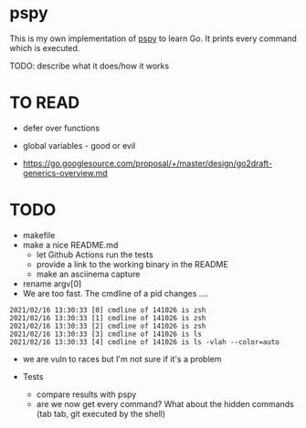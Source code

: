 # pspy

This is my own implementation of [pspy](https://github.com/DominicBreuker/pspy) to learn Go. It prints every command which is executed.

TODO: describe what it does/how it works

# TO READ

- defer over functions
- global variables - good or evil


- https://go.googlesource.com/proposal/+/master/design/go2draft-generics-overview.md

# TODO

- makefile
- make a nice README.md
    - let Github Actions run the tests
    - provide a link to the working binary in the README
    - make an asciinema capture
- rename argv[0]
- We are too fast. The cmdline of a pid changes ....

```
2021/02/16 13:30:33 [0] cmdline of 141026 is zsh                       
2021/02/16 13:30:33 [1] cmdline of 141026 is zsh                                                                       
2021/02/16 13:30:33 [2] cmdline of 141026 is zsh                       
2021/02/16 13:30:33 [3] cmdline of 141026 is ls                       
2021/02/16 13:30:33 [4] cmdline of 141026 is ls -vlah --color=auto 
```

- we are vuln to races but I'm not sure if it's a problem

- Tests
    - compare results with pspy
    - are we now get every command? What about the hidden commands  (tab tab, git executed by the shell)

